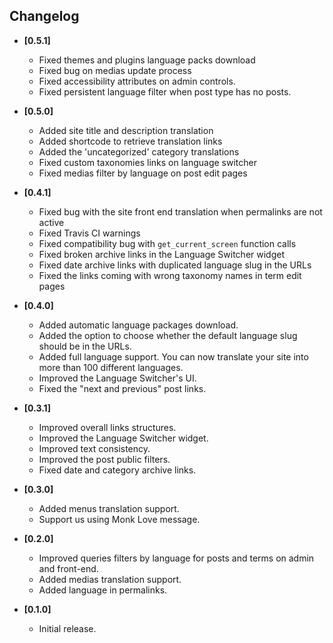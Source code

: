 ## Changelog

- **[0.5.1]**
    + Fixed themes and plugins language packs download
    + Fixed bug on medias update process
    + Fixed accessibility attributes on admin controls.
    + Fixed persistent language filter when post type has no posts.

- **[0.5.0]**
    + Added site title and description translation
    + Added shortcode to retrieve translation links
    + Added the 'uncategorized' category translations
    + Fixed custom taxonomies links on language switcher
    + Fixed medias filter by language on post edit pages

- **[0.4.1]**
    + Fixed bug with the site front end translation when permalinks are not active
    + Fixed Travis CI warnings
    + Fixed compatibility bug with `get_current_screen` function calls
    + Fixed broken archive links in the Language Switcher widget
    + Fixed date archive links with duplicated language slug in the URLs
    + Fixed the links coming with wrong taxonomy names in term edit pages

- **[0.4.0]**
    + Added automatic language packages download.
    + Added the option to choose whether the default language slug should be in the URLs.
    + Added full language support. You can now translate your site into more than 100 different languages.
    + Improved the Language Switcher's UI.
    + Fixed the "next and previous" post links.

- **[0.3.1]**
    + Improved overall links structures.
    + Improved the Language Switcher widget.
    + Improved text consistency.
    + Improved the post public filters.
    + Fixed date and category archive links.

- **[0.3.0]**
    + Added menus translation support.
    + Support us using Monk Love message.

- **[0.2.0]**
    + Improved queries filters by language for posts and terms on admin and front-end.
    + Added medias translation support.
    + Added language in permalinks.

- **[0.1.0]**
    - Initial release.
